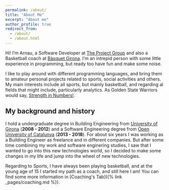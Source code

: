 ```yaml
---
permalink: /about/
title: "About Me"
excerpt: "About me"
author_profile: true
redirect_from:
  - /about/
  - /about.html
---
```


Hi! I’m Arnau, a Software Developer at [The Project Group](https://www.theprojectgroup.com/en/) and also a Basketball coach at [Bàsquet Girona](https://basquetgirona.com/). I’m an intrepid person with some little experience in programming, but ready too have fun and make some noise.

I like to play around with different programming languages, and bring them to amateur personal projects related to sports, social activities and others. My main interests include all sports, but mainly basketball, and regarding al fields that might include, particularly analytics. As Golden State Warriors would say, [Strength in Numbers!](https://www.nba.com/warriors/numbers).

## My background and history

I hold a undergraduate degree in Building Engineering from [University of Girona](https://www.udg.edu/en/) (**2008 - 2012**) and a Software Engineering degree from [Open University of Catalunya](https://www.uoc.edu/portal/en/index.html) (**2013 - 2018**). For about six years I was working as a Building Engineer as freelance and in different companies. But after some time combining my work and software enginering studies, I saw that I wanted to go into this new technologies world, so I decided to make some changes in my life and jump into the wheel of new technologies.

Regarding to Sports, I have always been playing basketball, and at the young age of 15 I started my path as a coach, and still here I am! You can find some more information in [Coaching's Tab]({% link _pages/coaching.md %}).
